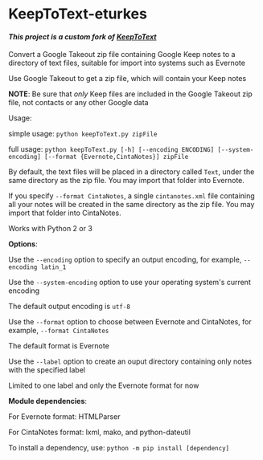 # KeepToText-eturkes
#### *This project is a custom fork of [KeepToText](https://github.com/HardFork/KeepToText)*

Convert a Google Takeout zip file containing Google Keep notes to a
directory of text files, suitable for import into systems such as Evernote

Use Google Takeout to get a zip file, which will contain your Keep notes

**NOTE**: Be sure that *only* Keep files are included in the Google Takeout zip file, not contacts or any other Google data

Usage:

  simple usage: `python keepToText.py zipFile`
  
  full usage: `python keepToText.py [-h] [--encoding ENCODING] [--system-encoding]
                     [--format {Evernote,CintaNotes}]
                     zipFile`

By default, the text files will be placed in a directory called `Text`, under the same
directory as the zip file. You may import that folder into Evernote.

If you specify `--format CintaNotes`, a single `cintanotes.xml` file containing all your notes will be
created in the same directory as the zip file. You may import that folder into CintaNotes.

Works with Python 2 or 3

**Options**:
  
  Use the `--encoding` option to specify an output encoding, for example, `--encoding latin_1`
  
  Use the `--system-encoding` option to use your operating system's current encoding
  
  The default output encoding is `utf-8`
  
  Use the `--format` option to choose between Evernote and CintaNotes, for example, `--format CintaNotes`
  
  The default format is Evernote
  
  Use the `--label` option to create an ouput directory containing only notes with the specified label
  
  Limited to one label and only the Evernote format for now
    
**Module dependencies**:

   For Evernote format: HTMLParser
   
   For CintaNotes format: lxml, mako, and python-dateutil
   
   To install a dependency, use: `python -m pip install [dependency]`
